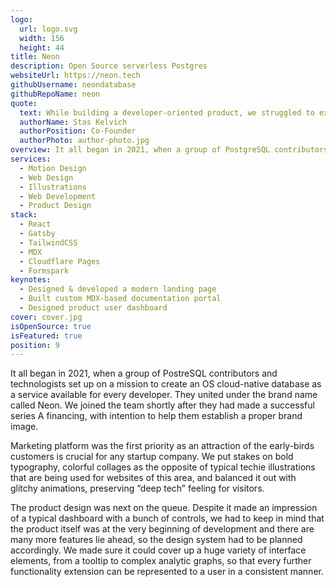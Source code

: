 ```yaml
---
logo:
  url: logo.svg
  width: 156
  height: 44
title: Neon
description: Open Source serverless Postgres
websiteUrl: https://neon.tech
githubUsername: neondatabase
githubRepoName: neon
quote:
  text: While building a developer-oriented product, we struggled to explain our needs to design agencies until we started with Pixel Point. Unlike others, Pixel Point quickly understood our product and target audience. Pixel Point delivered exceptional results in a short timeframe and became an extension of our dev and product teams, contributing to many areas without any communication bureaucracy
  authorName: Stas Kelvich
  authorPosition: Co-Founder
  authorPhoto: author-photo.jpg
overview: It all began in 2021, when a group of PostgreSQL contributors and technologists, united under the brand name Neon, set up on a mission to create an OS cloud-native database as a service available for every developer. They reached out asking for help establishing a brand image, and we eagerly joined the team.
services:
  - Motion Design
  - Web Design
  - Illustrations
  - Web Development
  - Product Design
stack:
  - React
  - Gatsby
  - TailwindCSS
  - MDX
  - Cloudflare Pages
  - Formspark
keynotes:
  - Designed & developed a modern landing page
  - Built custom MDX-based documentation portal
  - Designed product user dashboard
cover: cover.jpg
isOpenSource: true
isFeatured: true
position: 9
---
```


It all began in 2021, when a group of PostreSQL contributors and technologists set up on a mission to create an OS cloud-native database as a service available for every developer. They united under the brand name called Neon. We joined the team shortly after they had made a successful series A financing, with intention to help them establish a proper brand image.

Marketing platform was the first priority as an attraction of the early-birds customers is crucial for any startup company. We put stakes on bold typography, colorful collages as the opposite of typical techie illustrations that are being used for websites of this area, and balanced it out with glitchy animations, preserving “deep tech” feeling for visitors.

The product design was next on the queue. Despite it made an impression of a typical dashboard with a bunch of controls, we had to keep in mind that the product itself was at the very beginning of development and there are many more features lie ahead, so the design system had to be planned accordingly. We made sure it could cover up a huge variety of interface elements, from a tooltip to complex analytic graphs, so that every further functionality extension can be represented to a user in a consistent manner.
